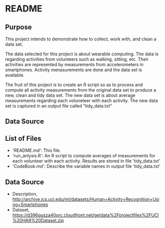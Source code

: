 # README


## Purpose

This project intends to demonstrate how to collect, work with, and clean a data set. 

The data selected for this project is about wearable computing. The data is regarding activities from volunteers such as walking, sitting, etc. Their activities are represented by measurements from accelerometers in smartphones. Activity menasurements are done and the data set is available.

The fruit of this project is to create an R script so as to process and compute all activity measurements from the original data set to produce a new, clean and tidy data set. The new data set is about average measurements regarding each voluneteer with each activity. The new data set is captured in an output file called "tidy_data.txt"
 
## Data Source

## List of Files

- 'README.md': This file.
- 'run_anlysis.R': An R script to compute averages of measurements for each volunteer with each activity. Results are stored in file 'tidy_data.txt'
- 'CodeBook.md': Describe the variable names in output file 'tidy_data.txt' 

## Data Source

* Description, http://archive.ics.uci.edu/ml/datasets/Human+Activity+Recognition+Using+Smartphones
* Dataset, https://d396qusza40orc.cloudfront.net/getdata%2Fprojectfiles%2FUCI%20HAR%20Dataset.zip

